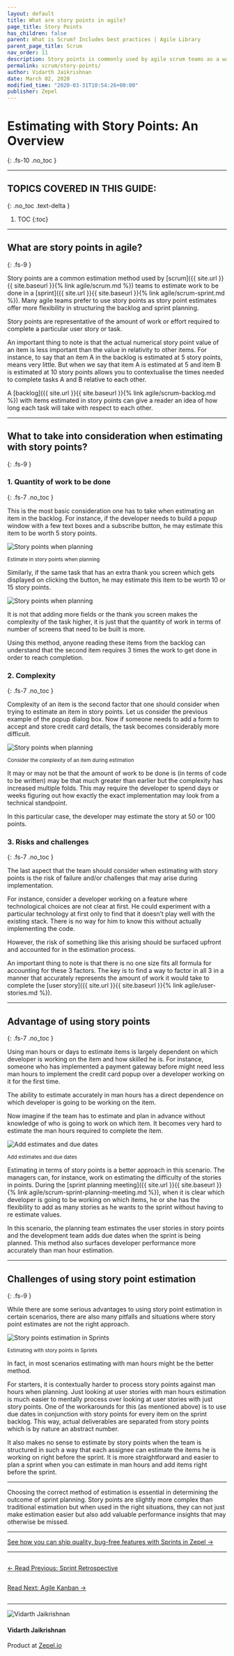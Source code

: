 ```yaml
---
layout: default
title: What are story points in agile?
page_title: Story Points
has_children: false
parent: What is Scrum? Includes best practices | Agile Library
parent_page_title: Scrum
nav_order: 11
description: Story points is commonly used by agile scrum teams as a way of estimating how much work needs to be done. Learn more about story points.
permalink: scrum/story-points/
author: Vidarth Jaikrishnan
date: March 02, 2020
modified_time: "2020-03-31T10:54:26+00:00"
publisher: Zepel
---
```


# Estimating with Story Points: An Overview
{: .fs-10 .no_toc }

---

## **TOPICS COVERED IN THIS GUIDE:**
{: .no_toc .text-delta }

1. TOC
{:toc}

---

## What are story points in agile?
{: .fs-9 }

Story points are a common estimation method used by [scrum]({{ site.url }}{{ site.baseurl }}{% link agile/scrum.md %}) teams to estimate work to be done in a [sprint]({{ site.url }}{{ site.baseurl }}{% link agile/scrum-sprint.md %}). Many agile teams prefer to use story points as story point estimates offer more flexibility in structuring the backlog and sprint planning. 

Story points are representative of the amount of work or effort required to complete a particular user story or task. 

An important thing to note is that the actual numerical story point value of an item is less important than the value in relativity to other items. For instance, to say that an item A in the backlog is estimated at 5 story points, means very little. But when we say that item A is estimated at 5 and item B is estimated at 10 story points allows you to contextualise the times needed to complete tasks A and B relative to each other. 

A [backlog]({{ site.url }}{{ site.baseurl }}{% link agile/scrum-backlog.md %}) with items estimated in story points can give a reader an idea of how long each task will take with respect to each other.

---

## What to take into consideration when estimating with story points?
{: .fs-9 }

### 1. Quantity of work to be done
{: .fs-7 .no_toc }

This is the most basic consideration one has to take when estimating an item in the backlog. For instance, if the developer needs to build a popup window with a few text boxes and a subscribe button, he may estimate this item to be worth 5 story points.

![Story points when planning](/agile/assets/uploads/story-points-planning.png)
<div class="caption">
<small>Estimate in story points when planning</small>
</div>

Similarly, if the same task that has an extra thank you screen which gets displayed on clicking the button, he may estimate this item to be worth 10 or 15 story points. 

![Story points when planning](/agile/assets/uploads/estimate-with-story-points-planning.png)

It is not that adding more fields or the thank you screen makes the complexity of the task higher, it is just that the quantity of work in terms of number of screens that need to be built is more. 

Using this method, anyone reading these items from the backlog can understand that the second item requires 3 times the work to get done in order to reach completion. 

### 2. Complexity
{: .fs-7 .no_toc }

Complexity of an item is the second factor that one should consider when trying to estimate an item in story points. Let us consider the previous example of the popup dialog box. Now if someone needs to add a form to accept and store credit card details, the task becomes considerably more difficult. 

![Story points when planning](/agile/assets/uploads/complexity-story-points.png)
<div class="caption">
<small>Consider the complexity of an item during estimation</small>
</div>

It may or may not be that the amount of work to be done is (in terms of code to be written) may be that much greater than earlier but the complexity has increased multiple folds. This may require the developer to spend days or weeks figuring out how exactly the exact implementation may look from a technical standpoint. 
 
In this particular case, the developer may estimate the story at 50 or 100 points. 

### 3. Risks and challenges 
{: .fs-7 .no_toc }

The last aspect that the team should consider when estimating with story points is the risk of failure and/or challenges that may arise during implementation. 

For instance, consider a developer working on a feature where technological choices are not clear at first. He could experiment with a particular technology at first only to find that it doesn’t play well with the existing stack. There is no way for him to know this without actually implementing the code. 

However, the risk of something like this arising should be surfaced upfront and accounted for in the estimation process. 

An important thing to note is that there is no one size fits all formula for accounting for these 3 factors. The key is to find a way to factor in all 3 in a manner that accurately represents the amount of work it would take to complete the [user story]({{ site.url }}{{ site.baseurl }}{% link agile/user-stories.md %}).

---

## Advantage of using story points
{: .fs-7 .no_toc }

Using man hours or days to estimate items is largely dependent on which developer is working on the item and how skilled he is. For instance, someone who has implemented a payment gateway before might need less man hours to implement the credit card popup over a developer working on it for the first time. 

The ability to estimate accurately in man hours has a direct dependence on which developer is going to be working on the item.

Now imagine if the team has to estimate and plan in advance without knowledge of who is going to work on which item. It becomes very hard to estimate the man hours required to complete the item. 

![Add estimates and due dates](/agile/assets/uploads/add-estimates-and-due-dates.png)
<div class="caption">
<small>Add estimates and due dates</small>
</div>

Estimating in terms of story points is a better approach in this scenario. The managers can, for instance, work on estimating the difficulty of the stories in points. During the [sprint planning meeting]({{ site.url }}{{ site.baseurl }}{% link agile/scrum-sprint-planning-meeting.md %}), when it is clear which developer is going to be working on which items, he or she has the flexibility to add as many stories as he wants to the sprint without having to re estimate values. 

In this scenario, the planning team estimates the user stories in story points and the development team adds due dates when the sprint is being planned. This method also surfaces developer performance more accurately than man hour estimation.

---

## Challenges of using story point estimation
{: .fs-9 }

While there are some serious advantages to using story point estimation in certain scenarios, there are also many pitfalls and situations where story point estimates are not the right approach.

![Story points estimation in Sprints](/agile/assets/uploads/estimate-story-points-sprints.png)
<div class="caption">
<small>Estimating with story points in Sprints</small>
</div>

In fact, in most scenarios estimating with man hours might be the better method. 

For starters, it is contextually harder to process story points against man hours when planning. Just looking at user stories with man hours estimation is much easier to mentally process over looking at user stories with just story points. One of the workarounds for this (as mentioned above) is to use due dates in conjunction with story points for every item on the sprint backlog. This way, actual deliverables are separated from story points which is by nature an abstract number. 

It also makes no sense to estimate by story points when the team is structured in such a way that each assignee can estimate the items he is working on right before the sprint. It is more straightforward and easier to plan a sprint when you can estimate in man hours and add items right before the sprint. 

---

Choosing the correct method of estimation is essential in determining the outcome of sprint planning. Story points are slightly more complex than traditional estimation but when used in the right situations, they can not just make estimation easier but also add valuable performance insights that may otherwise be missed. 

---

<div class="highlight-row">
<div class="highlight-column">
<div class="highlight-card">
    <div class="highlight-container">
        <a href="https://zepel.io/features/sprints/?utm_source=agilelibrary&utm_medium=bottom-cta&utm_campaign=storypoints" target="_blank">
        <p class="highlight-card-title">See how you can ship quality, bug-free features with Sprints in Zepel  →</p>
        </a>    
    </div>
</div>
</div>
</div>

---

<div class="row">
<div class="column">
<div class="card">
  <div class="container">
    <a href="{{ site.url }}{{ site.baseurl }}{% link agile/scrum-sprint-retrospective-meeting.md %}">
    <p class="card-title">←  Read Previous: Sprint Retrospective</p> 
    </a>
  </div>
</div>
</div>

<div class="column">
<div class="card">
  <div class="container">
    <a href="{{ site.url }}{{ site.baseurl }}{% link agile/kanban.md %}">
    <p class="card-title">Read Next: Agile Kanban  →</p>
    </a>
  </div>
</div>
</div>
</div>

---

<div class="row">
  <div class="column">
    <div class="author-card">
      <img class="author-profile-image" src="/agile/assets/uploads/vidarth.png" alt="Vidarth Jaikrishnan">
      <div class="author-card-content">
        <h4 class="author-card-name">Vidarth Jaikrishnan</h4>
        <p>Product at <a href="https://zepel.io/">Zepel.io</a></p>
      </div>
    </div>
  </div>
</div>